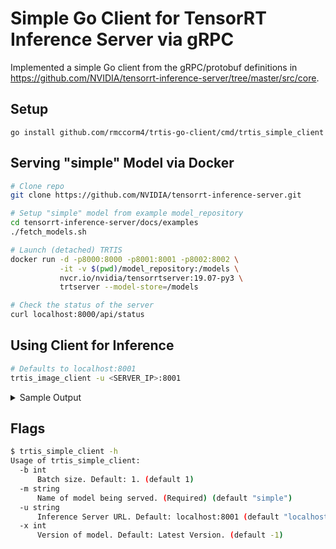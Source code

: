 # Simple Go Client for TensorRT Inference Server via gRPC

Implemented a simple Go client from the gRPC/protobuf definitions in
<https://github.com/NVIDIA/tensorrt-inference-server/tree/master/src/core>.

## Setup

`go install github.com/rmccorm4/trtis-go-client/cmd/trtis_simple_client`

## Serving "simple" Model via Docker

```bash
# Clone repo
git clone https://github.com/NVIDIA/tensorrt-inference-server.git

# Setup "simple" model from example model_repository
cd tensorrt-inference-server/docs/examples
./fetch_models.sh

# Launch (detached) TRTIS
docker run -d -p8000:8000 -p8001:8001 -p8002:8002 \
           -it -v $(pwd)/model_repository:/models \
           nvcr.io/nvidia/tensorrtserver:19.07-py3 \
           trtserver --model-store=/models

# Check the status of the server
curl localhost:8000/api/status
```

## Using Client for Inference

```bash
# Defaults to localhost:8001
trtis_image_client -u <SERVER_IP>:8001
```

<details>
<summary>Sample Output</summary>
<p>

```bash
$ go run grpc_simple_client.go
TRTIS Health - Live: true
TRTIS Health - Ready: true
request_status:<code:SUCCESS server_id:"inference:0" request_id:3 > server_status:<id:"inference:0" version:"1.4.0" ready_state:SERVER_READY uptime_ns:39273850004 model_status:<key:"simple" value:<config:<name:"simple" platform:"tensorflow_graphdef" version_policy:<latest:<num_versions:1 > > max_batch_size:8 input:<name:"INPUT0" data_type:TYPE_INT32 dims:16 > input:<name:"INPUT1" data_type:TYPE_INT32 dims:16 > output:<name:"OUTPUT0" data_type:TYPE_INT32 dims:16 > output:<name:"OUTPUT1" data_type:TYPE_INT32 dims:16 > instance_group:<name:"simple" kind:KIND_CPU count:1 > default_model_filename:"model.graphdef" > version_status:<key:1 value:<ready_state:MODEL_READY > > > > > 

Checking Inference Outputs
--------------------------
0 + 1 = 1
0 - 1 = -1
1 + 1 = 2
1 - 1 = 0
2 + 1 = 3
2 - 1 = 1
3 + 1 = 4
3 - 1 = 2
4 + 1 = 5
4 - 1 = 3
5 + 1 = 6
5 - 1 = 4
6 + 1 = 7
6 - 1 = 5
7 + 1 = 8
7 - 1 = 6
8 + 1 = 9
8 - 1 = 7
9 + 1 = 10
9 - 1 = 8
10 + 1 = 11
10 - 1 = 9
11 + 1 = 12
11 - 1 = 10
12 + 1 = 13
12 - 1 = 11
13 + 1 = 14
13 - 1 = 12
14 + 1 = 15
14 - 1 = 13
15 + 1 = 16
15 - 1 = 14
```

</p>
</details>

## Flags 

```bash
$ trtis_simple_client -h
Usage of trtis_simple_client:
  -b int
      Batch size. Default: 1. (default 1)
  -m string
      Name of model being served. (Required) (default "simple")
  -u string
      Inference Server URL. Default: localhost:8001 (default "localhost:8001")
  -x int
      Version of model. Default: Latest Version. (default -1)
```
